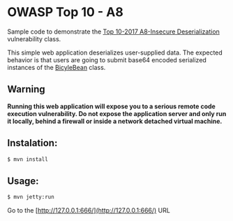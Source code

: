 # OWASP Top 10 - A8

Sample code to demonstrate the [Top 10-2017 A8-Insecure Deserialization](https://www.owasp.org/index.php/Top_10-2017_A8-Insecure_Deserialization) vulnerability class.

This simple web application deserializes user-supplied data. The expected behavior is that users are going to submit base64 encoded serialized instances of the [BicyleBean](./src/main/java/org/owasp/ottawa/topten2017_A8/BicycleBean.java) class.

## Warning
**Running this web application will expose you to a serious remote code execution vulnerability. Do not expose the application server and only run it locally, behind a firewall or inside a network detached virtual machine.**

## Instalation:
```bash
$ mvn install
```

## Usage:
```bash
$ mvn jetty:run
```
Go to the [http://127.0.0.1:666/](http://127.0.0.1:666/) URL
